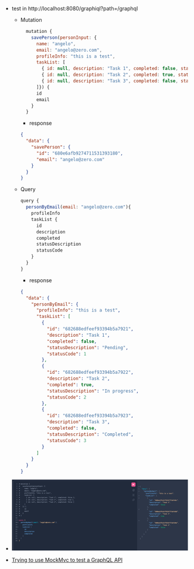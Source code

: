 - test in http://localhost:8080/graphiql?path=/graphql
  - Mutation
    ```javascript
      mutation {
        savePerson(personInput: {
          name: "angelo",
          email: "angelo@zero.com",
          profileInfo: "this is a test",
          taskList: [
            { id: null, description: "Task 1", completed: false, statusCode: 1 },
            { id: null, description: "Task 2", completed: true, statusCode: 2 },
            { id: null, description: "Task 3", completed: false, statusCode: 3 }
          ]}) {
          id
          email
        }
      }
    ```
    - response 
    ```json
    {
      "data": {
        "savePerson": {
          "id": "680e6afb9274711531393180",
          "email": "angelo@zero.com"
        }
      }
    }
    ```
  - Query
    ```javascript
    query {
      personByEmail(email: "angelo@zero.com"){
        profileInfo
        taskList {
          id
          description
          completed
          statusDescription
          statusCode
        }
      }
    }
    ```
    - response 
    ```json
    {
      "data": {
        "personByEmail": {
          "profileInfo": "this is a test",
          "taskList": [
            {
              "id": "682688edfeef93394b5a7921",
              "description": "Task 1",
              "completed": false,
              "statusDescription": "Pending",
              "statusCode": 1
            },
            {
              "id": "682688edfeef93394b5a7922",
              "description": "Task 2",
              "completed": true,
              "statusDescription": "In progress",
              "statusCode": 2
            },
            {
              "id": "682688edfeef93394b5a7923",
              "description": "Task 3",
              "completed": false,
              "statusDescription": "Completed",
              "statusCode": 3
            }
          ]
        }
      }
    }
    ```

- ![graphql.png](images/graphql.png)
- [Trying to use MockMvc to test a GraphQL API](https://github.com/spring-projects/spring-graphql/issues/779)
